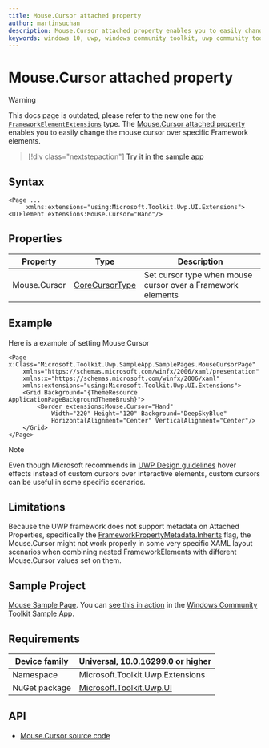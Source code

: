 ```yaml
---
title: Mouse.Cursor attached property
author: martinsuchan
description: Mouse.Cursor attached property enables you to easily change the mouse cursor over specific Framework elements.
keywords: windows 10, uwp, windows community toolkit, uwp community toolkit, uwp toolkit, Mouse, cursor, extensions
---
```


# Mouse.Cursor attached property

> [!WARNING]
> This docs page is outdated, please refer to the new one for the [`FrameworkElementExtensions`](FrameworkElementExtensions.md) type.
The [Mouse.Cursor attached property](/dotnet/api/microsoft.toolkit.uwp.ui.extensions.mouse.cursor) enables you to easily change the mouse cursor over specific Framework elements.

> [!div class="nextstepaction"]
> [Try it in the sample app](uwpct://Extensions?sample=Mouse)

## Syntax

```xaml
<Page ...
     xmlns:extensions="using:Microsoft.Toolkit.Uwp.UI.Extensions">
<UIElement extensions:Mouse.Cursor="Hand"/>
```

## Properties

| Property | Type | Description |
| -- | -- | -- |
| Mouse.Cursor | [CoreCursorType](/uwp/api/Windows.UI.Core.CoreCursorType) | Set cursor type when mouse cursor over a Framework elements |

## Example

Here is a example of setting Mouse.Cursor

```xaml
<Page x:Class="Microsoft.Toolkit.Uwp.SampleApp.SamplePages.MouseCursorPage"
    xmlns="https://schemas.microsoft.com/winfx/2006/xaml/presentation"
    xmlns:x="https://schemas.microsoft.com/winfx/2006/xaml"
    xmlns:extensions="using:Microsoft.Toolkit.Uwp.UI.Extensions">
    <Grid Background="{ThemeResource ApplicationPageBackgroundThemeBrush}">
        <Border extensions:Mouse.Cursor="Hand"
            Width="220" Height="120" Background="DeepSkyBlue"
            HorizontalAlignment="Center" VerticalAlignment="Center"/>
    </Grid>
</Page>
```

> [!NOTE]
> Even though Microsoft recommends in [UWP Design guidelines](/windows/uwp/input-and-devices/mouse-interactions#cursors) hover effects instead of custom cursors over interactive elements, custom cursors can be useful in some specific scenarios.

## Limitations

Because the UWP framework does not support metadata on Attached Properties, specifically the [FrameworkPropertyMetadata.Inherits](https://msdn.microsoft.com/library/ms557301%28v=vs.110%29.aspx) flag, the Mouse.Cursor might not work properly in some very specific XAML layout scenarios when combining nested FrameworkElements with different Mouse.Cursor values set on them.

## Sample Project

[Mouse Sample Page](https://github.com/windows-toolkit/WindowsCommunityToolkit/tree/rel/7.0.0/Microsoft.Toolkit.Uwp.SampleApp/SamplePages/Mouse). You can [see this in action](uwpct://Extensions?sample=Mouse) in the [Windows Community Toolkit Sample App](https://aka.ms/windowstoolkitapp).

## Requirements

| Device family | Universal, 10.0.16299.0 or higher |
| --- | --- |
| Namespace | Microsoft.Toolkit.Uwp.Extensions |
| NuGet package | [Microsoft.Toolkit.Uwp.UI](https://www.nuget.org/packages/Microsoft.Toolkit.Uwp.UI/) |

## API

* [Mouse.Cursor source code](https://github.com/windows-toolkit/WindowsCommunityToolkit/blob/rel/7.0.0/Microsoft.Toolkit.Uwp.UI/Extensions/Mouse)
